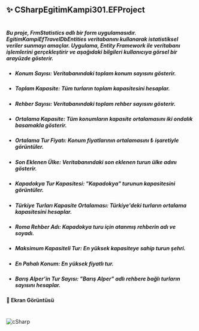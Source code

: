 

## ✨ CSharpEgitimKampi301.EFProject
#
##### Bu proje, FrmStatistics adlı bir form uygulamasıdır. EgitimKampiEfTravelDbEntities veritabanını kullanarak istatistiksel veriler sunmayı amaçlar. Uygulama, Entity Framework ile veritabanı işlemlerini gerçekleştirir ve aşağıdaki bilgileri kullanıcıya görsel bir arayüzde gösterir.


+ ##### Konum Sayısı: Veritabanındaki toplam konum sayısını gösterir.
+ ##### Toplam Kapasite: Tüm turların toplam kapasitesini hesaplar.
+ ##### Rehber Sayısı: Veritabanındaki toplam rehber sayısını gösterir.
+ ##### Ortalama Kapasite: Tüm konumların kapasite ortalamasını iki ondalık basamakla gösterir.
+ ##### Ortalama Tur Fiyatı: Konum fiyatlarının ortalamasını ₺ işaretiyle görüntüler.
+ ##### Son Eklenen Ülke: Veritabanındaki son eklenen turun ülke adını gösterir.
+ ##### Kapadokya Tur Kapasitesi: "Kapadokya" turunun kapasitesini görüntüler.
+ ##### Türkiye Turları Kapasite Ortalaması: Türkiye'deki turların ortalama kapasitesini hesaplar.
+ ##### Roma Rehber Adı: Kapadokya turu için atanmış rehberin adı ve soyadı.
+ ##### Maksimum Kapasiteli Tur: En yüksek kapasiteye sahip turun şehri.
+ ##### En Pahalı Konum: En yüksek fiyatlı tur.
+ ##### Barış Alper’in Tur Sayısı: "Barış Alper" adlı rehbere bağlı turların sayısını hesaplar.


#### 📍 Ekran Görüntüsü

#

![cSharp](https://github.com/user-attachments/assets/95b73c8f-16fc-4df5-9db0-74f72895e5d9)
